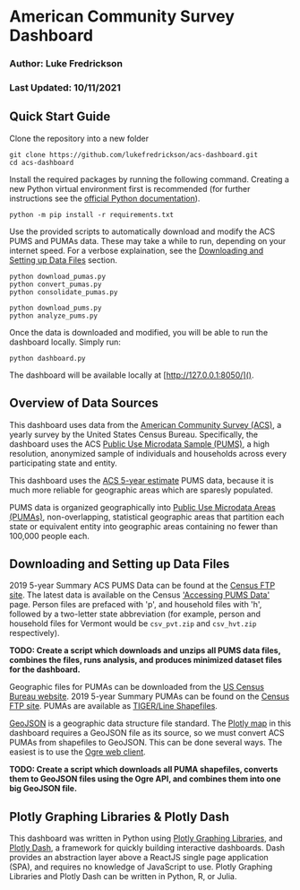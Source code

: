 # American Community Survey Dashboard
### Author: Luke Fredrickson
### Last Updated: 10/11/2021

## Quick Start Guide

Clone the repository into a new folder

```shell
git clone https://github.com/lukefredrickson/acs-dashboard.git
cd acs-dashboard
```

Install the required packages by running the following command. Creating a new Python virtual environment first is recommended (for further instructions see the [official Python documentation](https://docs.python.org/3/tutorial/venv.html)).

```shell
python -m pip install -r requirements.txt
```

Use the provided scripts to automatically download and modify the ACS PUMS and PUMAs data. These may take a while to run, depending on your internet speed. For a verbose explaination, see the [Downloading and Setting up Data Files](#downloading-and-setting-up-data-files) section.

```shell
python download_pumas.py
python convert_pumas.py
python consolidate_pumas.py
```
```shell
python download_pums.py
python analyze_pums.py
```

Once the data is downloaded and modified, you will be able to run the dashboard locally. Simply run:

```shell
python dashboard.py
```

The dashboard will be available locally at [http://127.0.0.1:8050/]().

## Overview of Data Sources

This dashboard uses data from the [American Community Survey (ACS)](https://www.census.gov/programs-surveys/acs), a yearly survey by the United States Census Bureau. Specifically, the dashboard uses the ACS [Public Use Microdata Sample (PUMS)](https://www.census.gov/programs-surveys/acs/microdata.html), a high resolution, anonymized sample of individuals and households across every participating state and entity. 

This dashboard uses the [ACS 5-year estimate](https://www.census.gov/data/developers/data-sets/acs-5year.html) PUMS data, because it is much more reliable for geographic areas which are sparesly populated.

PUMS data is organized geographically into [Public Use Microdata Areas (PUMAs)](https://www.census.gov/programs-surveys/geography/guidance/geo-areas/pumas.html), non-overlapping, statistical geographic areas that partition each state or equivalent entity into geographic areas containing no fewer than 100,000 people each.

## Downloading and Setting up Data Files

2019 5-year Summary ACS PUMS Data can be found at the [Census FTP site](https://www2.census.gov/programs-surveys/acs/data/pums/2019/5-Year/). The latest data is available on the Census ['Accessing PUMS Data'](https://www.census.gov/programs-surveys/acs/microdata/access.html) page. Person files are prefaced with 'p', and household files with 'h', followed by a two-letter state abbreviation (for example, person and household files for Vermont would be `csv_pvt.zip` and `csv_hvt.zip` respectively).

**TODO: Create a script which downloads and unzips all PUMS data files, combines the files, runs analysis, and produces minimized dataset files for the dashboard.**

Geographic files for PUMAs can be downloaded from the [US Census Bureau website](https://www.census.gov/geographies/mapping-files/time-series/geo/tiger-line-file.html). 2019 5-year Summary PUMAs can be found on the [Census FTP site](https://www2.census.gov/geo/tiger/TIGER2019/PUMA/). PUMAs are available as [TIGER/Line Shapefiles](https://en.wikipedia.org/wiki/Topologically_Integrated_Geographic_Encoding_and_Referencing).

[GeoJSON](https://geojson.org/) is a geographic data structure file standard. The [Plotly map](https://plotly.com/python/mapbox-county-choropleth/) in this dashboard requires a GeoJSON file as its source, so we must convert ACS PUMAs from shapefiles to GeoJSON. This can be done several ways. The easiest is to use the [Ogre web client](https://ogre.adc4gis.com/).

**TODO: Create a script which downloads all PUMA shapefiles, converts them to GeoJSON files using the Ogre API, and combines them into one big GeoJSON file.**

## Plotly Graphing Libraries & Plotly Dash

This dashboard was written in Python using [Plotly Graphing Libraries](https://plotly.com/graphing-libraries/), and [Plotly Dash](https://dash.plotly.com/), a framework for quickly building interactive dashboards. Dash provides an abstraction layer above a ReactJS single page application (SPA), and requires no knowledge of JavaScript to use. Plotly Graphing Libraries and Plotly Dash can be written in Python, R, or Julia.